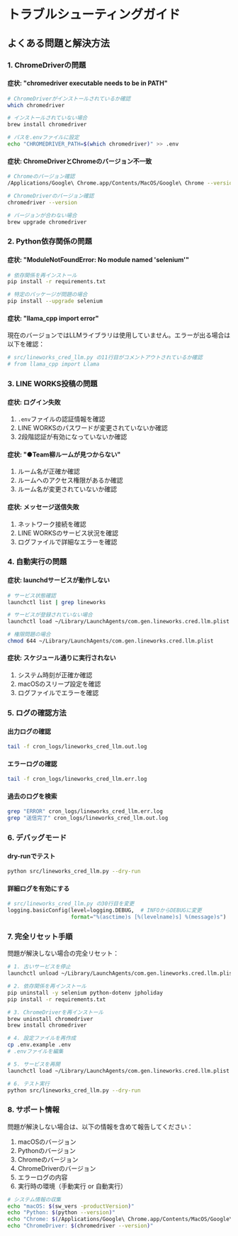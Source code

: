 # トラブルシューティングガイド

## よくある問題と解決方法

### 1. ChromeDriverの問題

#### 症状: "chromedriver executable needs to be in PATH"
```bash
# ChromeDriverがインストールされているか確認
which chromedriver

# インストールされていない場合
brew install chromedriver

# パスを.envファイルに設定
echo "CHROMEDRIVER_PATH=$(which chromedriver)" >> .env
```

#### 症状: ChromeDriverとChromeのバージョン不一致
```bash
# Chromeのバージョン確認
/Applications/Google\ Chrome.app/Contents/MacOS/Google\ Chrome --version

# ChromeDriverのバージョン確認
chromedriver --version

# バージョンが合わない場合
brew upgrade chromedriver
```

### 2. Python依存関係の問題

#### 症状: "ModuleNotFoundError: No module named 'selenium'"
```bash
# 依存関係を再インストール
pip install -r requirements.txt

# 特定のパッケージが問題の場合
pip install --upgrade selenium
```

#### 症状: "llama_cpp import error"
現在のバージョンではLLMライブラリは使用していません。エラーが出る場合は以下を確認：
```python
# src/lineworks_cred_llm.py の11行目がコメントアウトされているか確認
# from llama_cpp import Llama
```

### 3. LINE WORKS投稿の問題

#### 症状: ログイン失敗
1. `.env`ファイルの認証情報を確認
2. LINE WORKSのパスワードが変更されていないか確認
3. 2段階認証が有効になっていないか確認

#### 症状: "●Team柳ルームが見つからない"
1. ルーム名が正確か確認
2. ルームへのアクセス権限があるか確認
3. ルーム名が変更されていないか確認

#### 症状: メッセージ送信失敗
1. ネットワーク接続を確認
2. LINE WORKSのサービス状況を確認
3. ログファイルで詳細なエラーを確認

### 4. 自動実行の問題

#### 症状: launchdサービスが動作しない
```bash
# サービス状態確認
launchctl list | grep lineworks

# サービスが登録されていない場合
launchctl load ~/Library/LaunchAgents/com.gen.lineworks.cred.llm.plist

# 権限問題の場合
chmod 644 ~/Library/LaunchAgents/com.gen.lineworks.cred.llm.plist
```

#### 症状: スケジュール通りに実行されない
1. システム時刻が正確か確認
2. macOSのスリープ設定を確認
3. ログファイルでエラーを確認

### 5. ログの確認方法

#### 出力ログの確認
```bash
tail -f cron_logs/lineworks_cred_llm.out.log
```

#### エラーログの確認
```bash
tail -f cron_logs/lineworks_cred_llm.err.log
```

#### 過去のログを検索
```bash
grep "ERROR" cron_logs/lineworks_cred_llm.err.log
grep "送信完了" cron_logs/lineworks_cred_llm.out.log
```

### 6. デバッグモード

#### dry-runでテスト
```bash
python src/lineworks_cred_llm.py --dry-run
```

#### 詳細ログを有効にする
```python
# src/lineworks_cred_llm.py の30行目を変更
logging.basicConfig(level=logging.DEBUG,  # INFOからDEBUGに変更
                    format="%(asctime)s [%(levelname)s] %(message)s")
```

### 7. 完全リセット手順

問題が解決しない場合の完全リセット：

```bash
# 1. 古いサービスを停止
launchctl unload ~/Library/LaunchAgents/com.gen.lineworks.cred.llm.plist

# 2. 依存関係を再インストール
pip uninstall -y selenium python-dotenv jpholiday
pip install -r requirements.txt

# 3. ChromeDriverを再インストール
brew uninstall chromedriver
brew install chromedriver

# 4. 設定ファイルを再作成
cp .env.example .env
# .envファイルを編集

# 5. サービスを再開
launchctl load ~/Library/LaunchAgents/com.gen.lineworks.cred.llm.plist

# 6. テスト実行
python src/lineworks_cred_llm.py --dry-run
```

### 8. サポート情報

問題が解決しない場合は、以下の情報を含めて報告してください：

1. macOSのバージョン
2. Pythonのバージョン
3. Chromeのバージョン
4. ChromeDriverのバージョン
5. エラーログの内容
6. 実行時の環境（手動実行 or 自動実行）

```bash
# システム情報の収集
echo "macOS: $(sw_vers -productVersion)"
echo "Python: $(python --version)"
echo "Chrome: $(/Applications/Google\ Chrome.app/Contents/MacOS/Google\ Chrome --version)"
echo "ChromeDriver: $(chromedriver --version)"
```